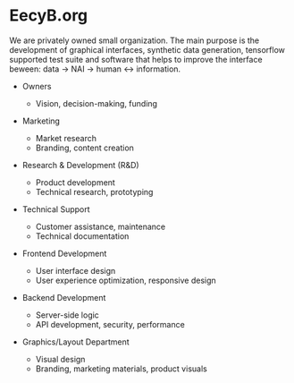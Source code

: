 # EecyB.org
We are privately owned small organization. The main purpose is the development of graphical interfaces, synthetic data generation, tensorflow supported test suite and software that helps to improve
the interface beween: data -> NAI -> human <-> information.

- Owners
  - Vision, decision-making, funding

- Marketing
  - Market research
  - Branding, content creation

- Research & Development (R&D)
  - Product development
  - Technical research, prototyping

- Technical Support
  - Customer assistance, maintenance
  - Technical documentation

- Frontend Development
  - User interface design
  - User experience optimization, responsive design

- Backend Development
  - Server-side logic
  - API development, security, performance

- Graphics/Layout Department
  - Visual design
  - Branding, marketing materials, product visuals

